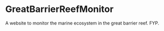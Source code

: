 # GreatBarrierReefMonitor
A website to monitor the marine ecosystem in the great barrier reef. FYP.
